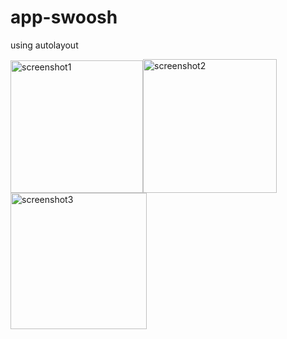# app-swoosh
using autolayout

<img width="212" alt="screenshot1" src="https://user-images.githubusercontent.com/25490907/33923443-0e51a484-df86-11e7-9ce6-71c2c08af670.png"><img width="214" alt="screenshot2" src="https://user-images.githubusercontent.com/25490907/33923444-0e69c0a0-df86-11e7-882a-58066cd6cd8b.png"><img width="218" alt="screenshot3" src="https://user-images.githubusercontent.com/25490907/33923445-0e811a3e-df86-11e7-95b6-a7ace233f019.png">

